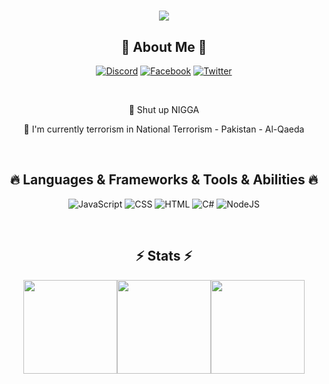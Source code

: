 <div align="center">
  <h1>
    <img src="https://readme-typing-svg.herokuapp.com/?lines=LOLI,+NEVER+DIE;SHUT+UP+NIGGA....;HENTAI+SV+BIENTHAI+GAY!&center=true&size=30">
  </h1>
  <h2> 💫 About Me 💫 </h2>


[![Discord](https://img.shields.io/badge/Discord-%237289DA.svg?logo=discord&logoColor=white)](http://wamvn.net/discord) [![Facebook](https://img.shields.io/badge/Facebook-%231877F2.svg?logo=Facebook&logoColor=white)](https://www.facebook.com/thnguyenen2motmot/) [![Twitter](https://img.shields.io/badge/Twitter-%231DA1F2.svg?logo=Twitter&logoColor=white)](https://twitter.com/AnThiNguyn3) 

</div>

<br />

<div align="center">
  <p> 👋 Shut up NIGGA <p>
  <p> 🔬 I'm currently terrorism in National Terrorism - Pakistan - Al-Qaeda </p>
</div>

<br />

<div align="center">
  <h2> 🔥 Languages & Frameworks & Tools & Abilities 🔥 </h2>
  
![JavaScript](https://img.shields.io/badge/javascript-%23323330.svg?style=for-the-badge&logo=javascript&logoColor=%23F7DF1E) ![CSS](https://img.shields.io/badge/css3-%231572B6.svg?style=for-the-badge&logo=css3&logoColor=white) ![HTML](https://img.shields.io/badge/html5-%23E34F26.svg?style=for-the-badge&logo=html5&logoColor=white) ![C#](https://img.shields.io/badge/c%23-%23239120.svg?style=for-the-badge&logo=c-sharp&logoColor=white) ![NodeJS](https://img.shields.io/badge/node.js-6DA55F?style=for-the-badge&logo=node.js&logoColor=white) 
  
</div>

<br />

<div align="center">
  <h2 > ⚡ Stats ⚡ </h2>
  <div style="display: flex; justify-content: center;">
    <img height="150px" src="https://streak-stats.demolab.com/?user=thiennbao&theme=react&border=61dafb&hide_border=true" />
    <img height="150px" src="https://github-readme-stats.vercel.app/api/top-langs/?username=thiennbao&hide=c%23,powershell,Mathematica,Ruby,Objective-C,Objective-C%2b%2b,Cuda&title_color=61dafb&text_color=ffffff&icon_color=61dafb&bg_color=20232a&langs_count=8&layout=compact&border_color=61dafb&hide_border=true&size_weight=0.5&count_weight=0.5" />
    <img height="150px" src="https://github-readme-stats.vercel.app/api?username=thiennbao&show_icons=true&theme=react&border_color=61dafb&hide_border=true" />
  </div>
</div>
